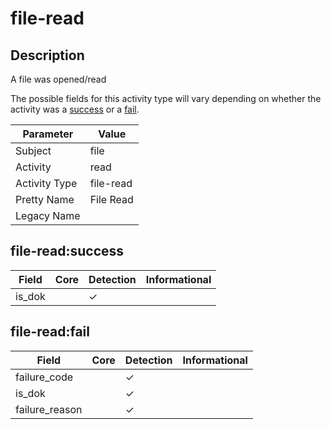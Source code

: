 file-read
=========

Description
-----------
A file was opened/read

The possible fields for this activity type will vary depending on whether the activity was a [success](#file-readsuccess) or a [fail](#file-readfail).

| Parameter     | Value     |
| ------------- | --------- |
| Subject       | file      |
| Activity      | read      |
| Activity Type | file-read |
| Pretty Name   | File Read |
| Legacy Name   |           |

file-read:success
-----------------

| Field  | Core | Detection | Informational |
| ------ | ---- | --------- | ------------- |
| is_dok |      | &#10003;  |               |

file-read:fail
--------------

| Field          | Core | Detection | Informational |
| -------------- | ---- | --------- | ------------- |
| failure_code   |      | &#10003;  |               |
| is_dok         |      | &#10003;  |               |
| failure_reason |      | &#10003;  |               |